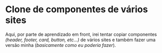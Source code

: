 # Clone de componentes de vários sites

Aqui, por parte de aprendizado em front, irei tentar copiar componentes _(header, footer, card, button, etc...)_ de vários sites e também fazer uma versão minha (_basicamente como eu poderia fazer_).